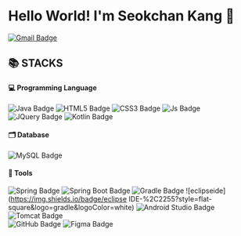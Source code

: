 # Hello World! I'm Seokchan Kang 👋

[![Gmail Badge](https://img.shields.io/badge/-ksc2562@gmail.com-c14438?style=flat-square&logo=Gmail&logoColor=white&link=mailto:ksc2562@gmail.com)](mailto:ksc2562@gmail.com)



## 📚 STACKS

#### 💻 Programming Language
![Java Badge](https://img.shields.io/badge/Java-007396?style=flat-square&logo=java&logoColor=white)
![HTML5 Badge](https://img.shields.io/badge/HTML5-E34F26?style=flat-square&logo=HTML5&logoColor=white)
![CSS3 Badge](https://img.shields.io/badge/CSS3-1572B6?style=flat-square&logo=CSS3&logoColor=white)
![Js Badge](https://img.shields.io/badge/JavaScript-F7DF1E?style=flat-square&logo=javascript&logoColor=black)
![JQuery Badge](https://img.shields.io/badge/JQuery-%230769AD?style=flat-square&logo=jquery&logoColor=white)
![Kotlin Badge](https://img.shields.io/badge/Kotlin-%237F52FF?style=flat-square&logo=kotlin&logoColor=white)

#### 🗂 Database
![MySQL Badge](https://img.shields.io/badge/MySQL-4479A1?style=flat-square&logo=mysql&logoColor=white)

#### 🔧 Tools
![Spring Badge](https://img.shields.io/badge/Spring-6DB33F?style=flat-square&logo=Spring&logoColor=white)
![Spring Boot Badge](https://img.shields.io/badge/Spring_Boot-6DB33F?style=flat-square&logo=SpringBoot&logoColor=white)
![Gradle Badge](https://img.shields.io/badge/Gradle-%2302303A?style=flat-square&logo=gradle&logoColor=white)
![eclipseide](https://img.shields.io/badge/eclipse IDE-%2C2255?style=flat-square&logo=gradle&logoColor=white)
![Android Studio Badge](https://img.shields.io/badge/Android%20Studio-%233DDC84?style=flat-square&logo=androidstudio&logoColor=white)
![Tomcat Badge](https://img.shields.io/badge/Apache_Tomcat-%23F8DC75?style=flat-square&logo=apachetomcat&logoColor=white)
<br>
![GitHub Badge](https://img.shields.io/badge/GitHub-%23181717?style=flat-square&logo=github&logoColor=white)
![Figma Badge](https://img.shields.io/badge/Figma-%23F24E1E?style=flat-square&logo=figma&logoColor=white)



<!--
**Razzvill/Razzvill** is a ✨ _special_ ✨ repository because its `README.md` (this file) appears on your GitHub profile.

Here are some ideas to get you started:

- 🔭 I’m currently working on ...
- 🌱 I’m currently learning ...
- 👯 I’m looking to collaborate on ...
- 🤔 I’m looking for help with ...
- 💬 Ask me about ...
- 📫 How to reach me: ...
- 😄 Pronouns: ...
- ⚡ Fun fact: ...
-->
